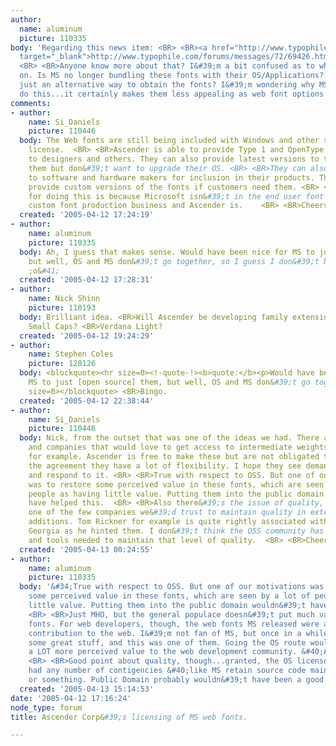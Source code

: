 ```yaml
---
author:
  name: aluminum
  picture: 110335
body: 'Regarding this news item: <BR> <BR><a href="http://www.typophile.com/forums/messages/72/69426.html?1113241542"
  target="_blank">http://www.typophile.com/forums/messages/72/69426.html?1113241542</a>
  <BR> <BR>Anyone know more about that? I&#39;m a bit confused as to what it going
  on. Is MS no longer bundling these fonts with their OS/Applications? Or is this
  just an alternative way to obtain the fonts? I&#39;m wondering why MS would even
  do this...it certainly makes them less appealing as web font options in the future.'
comments:
- author:
    name: Si_Daniels
    picture: 110446
  body: The Web fonts are still being included with Windows and other systems under
    license.  <BR> <BR>Ascender is able to provide Type 1 and OpenType CFF versions
    to designers and others. They can also provide latest versions to those that need
    them but don&#39;t want to upgrade their OS. <BR> <BR>They can also license them
    to software and hardware makers for inclusion in their products. They can also
    provide custom versions of the fonts if customers need them. <BR> <BR>Basic reason
    for doing this is because Microsoft isn&#39;t in the end user font licensing or
    custom font production business and Ascender is.    <BR> <BR>Cheers, Si
  created: '2005-04-12 17:24:19'
- author:
    name: aluminum
    picture: 110335
  body: Ah, I guess that makes sense. Would have been nice for MS to just OS them,
    but well, OS and MS don&#39;t go together, so I guess I don&#39;t blame them.
    ;o&#41;
  created: '2005-04-12 17:28:31'
- author:
    name: Nick Shinn
    picture: 110193
  body: Brilliant idea. <BR>Will Ascender be developing family extensions? <BR>Georgia
    Small Caps? <BR>Verdana Light?
  created: '2005-04-12 19:24:29'
- author:
    name: Stephen Coles
    picture: 128126
  body: <blockquote><hr size=0><!-quote-!><b>quote:</b><p>Would have been nice for
    MS to just [open source] them, but well, OS and MS don&#39;t go together.<!-/quote-!><hr
    size=0></blockquote> <BR>Bingo.
  created: '2005-04-12 22:38:44'
- author:
    name: Si_Daniels
    picture: 110446
  body: Nick, from the outset that was one of the ideas we had. There are designers
    and companies that would love to get access to intermediate weights of Verdana
    for example. Ascender is free to make these but are not obligated to do so. Under
    the agreement they have a lot of flexibility. I hope they see demand for these
    and respond to it. <BR> <BR>True with respect to OSS. But one of our motivations
    was to restore some perceived value in these fonts, which are seen by a lot of
    people as having little value. Putting them into the public domain wouldn&#39;t
    have helped this.  <BR> <BR>Also there&#39;s the issue of quality, Ascender are
    one of the few companies we&#39;d trust to maintain quality in extensions and
    additions. Tom Rickner for example is quite rightly associated with Verdana and
    Georgia as he hinted them. I don&#39;t think the OSS community has the people
    and tools needed to maintain that level of quality.  <BR> <BR>Cheers, Si
  created: '2005-04-13 00:24:55'
- author:
    name: aluminum
    picture: 110335
  body: '&#34;True with respect to OSS. But one of our motivations was to restore
    some perceived value in these fonts, which are seen by a lot of people as having
    little value. Putting them into the public domain wouldn&#39;t have helped this.&#34;
    <BR> <BR>Just MHO, but the general populace doesn&#39;t put much value in any
    fonts. For web developers, though, the web fonts MS released were an invaluable
    contribution to the web. I&#39;m not fan of MS, but once in a while they produce
    some great stuff, and this was one of them. Going the OS route would have brought
    a LOT more perceived value to the web development community. &#40;Again, IMHO&#41;
    <BR> <BR>Good point about quality, though...granted, the OS license could have
    had any number of contigencies &#40;like MS retain source code maintenance oversight&#41;
    or something. Public Domain probably wouldn&#39;t have been a good option.'
  created: '2005-04-13 15:14:53'
date: '2005-04-12 17:16:24'
node_type: forum
title: Ascender Corp&#39;s licensing of MS web fonts.

---
```


